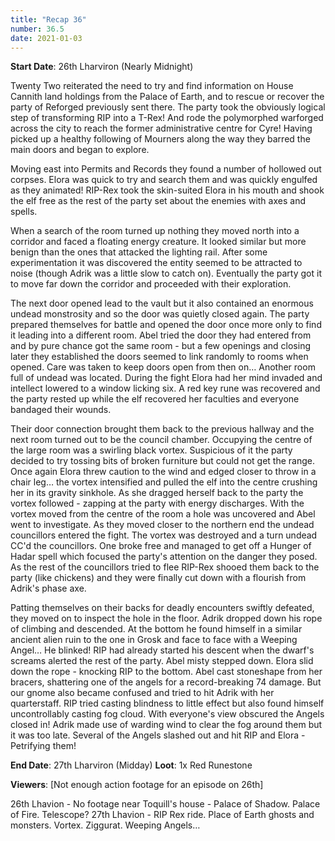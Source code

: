 ```yaml
---
title: "Recap 36"
number: 36.5
date: 2021-01-03
---
```


**Start Date**: 26th Lharviron (Nearly Midnight)

Twenty Two reiterated the need to try and find information on House Cannith land holdings from the Palace of Earth, and to rescue or recover the party of Reforged previously sent there.  The party took the obviously logical step of transforming RIP into a T-Rex! And rode the polymorphed warforged across the city to reach the former administrative centre for Cyre!  Having picked up a healthy following of Mourners along the way they barred the main doors and began to explore.

Moving east into Permits and Records they found a number of hollowed out corpses.  Elora was quick to try and search them and was quickly engulfed as they animated!   RIP-Rex took the skin-suited Elora in his mouth and shook the elf free as the rest of the party set about the enemies with axes and spells.

When a search of the room turned up nothing they moved north into a corridor and faced a floating energy creature.  It looked similar but more benign than the ones that attacked the lighting rail.  After some experimentation it was discovered the entity seemed to be attracted to noise (though Adrik was a little slow to catch on).   Eventually the party got it to move far down the corridor and proceeded with their exploration.

The next door opened lead to the vault but it also contained an enormous undead monstrosity and so the door was quietly closed again.  The party prepared themselves for battle and opened the door once more only to find it leading into a different room.  Abel tried the door they had entered from and by pure chance got the same room - but a few openings and closing later they established the doors seemed to link randomly to rooms when opened.  Care was taken to keep doors open from then on…  Another room full of undead was located.  During the fight Elora had her mind invaded and intellect lowered to a window licking six.  A red key rune was recovered and the party rested up while the elf recovered her faculties and everyone bandaged their wounds.

Their door connection brought them back to the previous hallway and the next room turned out to be the council chamber.  Occupying the centre of the large room was a swirling black vortex.  Suspicious of it the party decided to try tossing bits of broken furniture but could not get the range.  Once again Elora threw caution to the wind and edged closer to throw in a chair leg… the vortex intensified and pulled the elf into the centre crushing her in its gravity sinkhole.  As she dragged herself back to the party the vortex followed - zapping at the party with energy discharges.   With the vortex moved from the centre of the room a hole was uncovered and Abel went to investigate.  As they moved closer to the northern end the undead councillors entered the fight.  The vortex was destroyed and a turn undead CC'd the councillors.  One broke free and managed to get off a Hunger of Hadar spell which focused the party's attention on the danger they posed.   As the rest of the councillors tried to flee RIP-Rex shooed them back to the party (like chickens) and they were finally cut down with a flourish from Adrik's phase axe.

Patting themselves on their backs for deadly encounters swiftly defeated, they moved on to inspect the hole in the floor.  Adrik dropped down his rope of climbing and descended.  At the bottom he found himself in a similar ancient alien ruin to the one in Grosk and face to face with a Weeping Angel…  He blinked!  RIP had already started his descent when the dwarf's screams alerted the rest of the party.  Abel misty stepped down.  Elora slid down the rope - knocking RIP to the bottom.  Abel cast stoneshape from her bracers, shattering one of the angels for a record-breaking 74 damage. But our gnome also became confused and tried to hit Adrik with her quarterstaff.  RIP tried casting blindness to little effect but also found himself uncontrollably casting fog cloud.  With everyone's view obscured the Angels closed in!  Adrik made use of warding wind to clear the fog around them but it was too late.  Several of the Angels slashed out and hit RIP and Elora - Petrifying them!

**End Date**: 27th Lharviron (Midday)
**Loot**: 1x Red Runestone

**Viewers**: [Not enough action footage for an episode on 26th]

26th Lhavion - No footage near Toquill's house - Palace of Shadow.  Palace of Fire.  Telescope?
27th Lhavion - RIP Rex ride. Place of Earth ghosts and monsters.  Vortex.  Ziggurat. Weeping Angels…